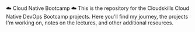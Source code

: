 ☁️ Cloud Native Bootcamp ☁️
This is the repository for the Cloudskills Cloud Native DevOps Bootcamp projects. Here you'll find my journey, the projects I'm working on, notes on the lectures, and other additional resources.
